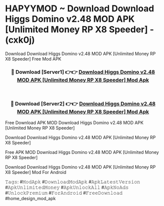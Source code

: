 # HAPYYMOD ~ Download Download Higgs Domino v2.48 MOD APK [Unlimited Money RP X8 Speeder] - (cxk0j)
Download Download Higgs Domino v2.48 MOD APK [Unlimited Money RP X8 Speeder] Free Mod APK

<div align="center">
<h3>🔴 Download [Server1] 👉👉 <a href="https://apk-comot.site?title=Download_Higgs_Domino_v2.48_MOD_APK_[Unlimited_Money_RP_X8_Speeder]">Download Higgs Domino v2.48 MOD APK [Unlimited Money RP X8 Speeder] Mod Apk</a></h3><br>

<h3>🔴 Download [Server2] 👉👉 <a href="https://apk-comot.site?title=Download_Higgs_Domino_v2.48_MOD_APK_[Unlimited_Money_RP_X8_Speeder]">Download Higgs Domino v2.48 MOD APK [Unlimited Money RP X8 Speeder] Mod Apk</a></h3>
</div>


Free Download APK MOD Download Higgs Domino v2.48 MOD APK [Unlimited Money RP X8 Speeder]

Download Download Higgs Domino v2.48 MOD APK [Unlimited Money RP X8 Speeder] 

Free APK MOD Download Higgs Domino v2.48 MOD APK [Unlimited Money RP X8 Speeder] 

Download Download Higgs Domino v2.48 MOD APK [Unlimited Money RP X8 Speeder] Mod For Android

𝚃𝚊𝚐𝚜: #𝙼𝚘𝚍𝙰𝚙𝚔 #𝙳𝚘𝚠𝚗𝚕𝚘𝚊𝚍𝙼𝚘𝚍𝙰𝚙𝚔 #𝙰𝚙𝚔𝙻𝚊𝚝𝚎𝚜𝚝𝚅𝚎𝚛𝚜𝚒𝚘𝚗 #𝙰𝚙𝚔𝚄𝚗𝚕𝚒𝚖𝚒𝚝𝚎𝚍𝙼𝚘𝚗𝚎𝚢 #𝙰𝚙𝚔𝚄𝚗𝚕𝚘𝚌𝚔𝙰𝚕𝚕 #𝙰𝚙𝚔𝙽𝚘𝙰𝚍𝚜 #𝚄𝚗𝚕𝚘𝚌𝚔𝙿𝚛𝚎𝚖𝚒𝚞𝚖 #𝙵𝚘𝚛𝙰𝚗𝚍𝚛𝚘𝚒𝚍 #𝙵𝚛𝚎𝚎𝙳𝚘𝚠𝚗𝚕𝚘𝚊𝚍 #home_design_mod_apk